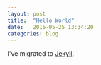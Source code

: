 ```yaml
---
layout: post
title:  "Hello World"
date:   2015-05-25 13:34:20
categories: blog
---
```


I've migrated to [Jekyll][jekyll-gh].

[jekyll-gh]: https://github.com/jekyll/jekyll


